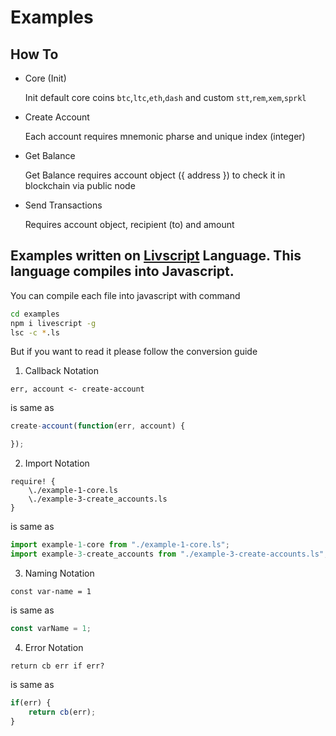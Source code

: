 # Examples

## How To

- Core (Init)

  Init default core coins `btc`,`ltc`,`eth`,`dash` and custom `stt`,`rem`,`xem`,`sprkl`

- Create Account

  Each account requires mnemonic pharse and unique index (integer)

- Get Balance

  Get Balance requires account object ({ address }) to check it in blockchain via public node

- Send Transactions

  Requires account object, recipient (to) and amount

## Examples written on [Livscript](livescript.net) Language. This language compiles into Javascript.

You can compile each file into javascript with command

```sh
cd examples
npm i livescript -g
lsc -c *.ls
```

But if you want to read it please follow the conversion guide

1.  Callback Notation

```Livscript
err, account <- create-account
```

is same as

```Javascript
create-account(function(err, account) {

});
```

2.  Import Notation

```Livscript
require! {
    \./example-1-core.ls
    \./example-3-create_accounts.ls
}
```

is same as

```Javascript
import example-1-core from "./example-1-core.ls";
import example-3-create_accounts from "./example-3-create-accounts.ls";
```

3.  Naming Notation

```Livscript
const var-name = 1
```

is same as

```Javascript
const varName = 1;
```

4.  Error Notation

```Livscript
return cb err if err?
```

is same as

```Javascript
if(err) {
    return cb(err);
}
```
